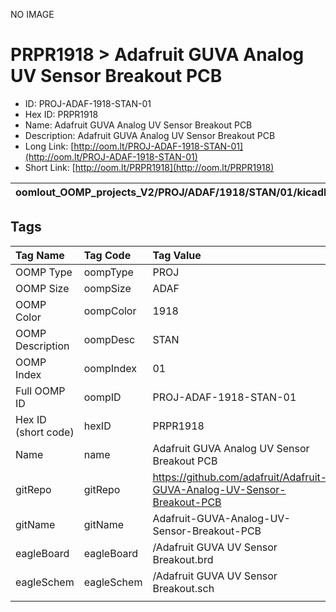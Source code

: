 


  
NO IMAGE  
# PRPR1918 > Adafruit GUVA Analog UV Sensor Breakout PCB

- ID: PROJ-ADAF-1918-STAN-01
- Hex ID: PRPR1918
- Name: Adafruit GUVA Analog UV Sensor Breakout PCB
- Description: Adafruit GUVA Analog UV Sensor Breakout PCB
- Long Link: [http://oom.lt/PROJ-ADAF-1918-STAN-01](http://oom.lt/PROJ-ADAF-1918-STAN-01)
- Short Link: [http://oom.lt/PRPR1918](http://oom.lt/PRPR1918)
  

|oomlout_OOMP_projects_V2/PROJ/ADAF/1918/STAN/01/kicadPcb3dFront.png|oomlout_OOMP_projects_V2/PROJ/ADAF/1918/STAN/01/kicadPcb3dBack.png|oomlout_OOMP_projects_V2/PROJ/ADAF/1918/STAN/01/kicadPcb3d.png||
| :---: | :---: | :---: | :---: |

## Tags
  

|Tag Name|Tag Code|Tag Value|
| :--- | :--- | :--- |
|OOMP Type|oompType|PROJ|
|OOMP Size|oompSize|ADAF|
|OOMP Color|oompColor|1918|
|OOMP Description|oompDesc|STAN|
|OOMP Index|oompIndex|01|
|Full OOMP ID|oompID|PROJ-ADAF-1918-STAN-01|
|Hex ID (short code)|hexID|PRPR1918|
|Name|name|Adafruit GUVA Analog UV Sensor Breakout PCB|
|gitRepo|gitRepo|https://github.com/adafruit/Adafruit-GUVA-Analog-UV-Sensor-Breakout-PCB|
|gitName|gitName|Adafruit-GUVA-Analog-UV-Sensor-Breakout-PCB|
|eagleBoard|eagleBoard|/Adafruit GUVA UV Sensor Breakout.brd|
|eagleSchem|eagleSchem|/Adafruit GUVA UV Sensor Breakout.sch|
||||
